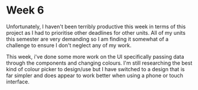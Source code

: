 # Week 6

Unfortunately, I haven't been terribly productive this week in terms of this project as I had to prioritise other deadlines for other units. All of my units this semester are very demanding so 
I am finding it somewhat of a challenge to ensure I don't neglect any of my work. 

This week, i've done some more work on the UI specifically passing data through the components and changing colours. I'm still researching the best kind of colour picker to design/use but I
have switched to a design that is far simpler and does appear to work better when using a phone or touch interface. 